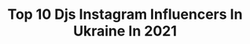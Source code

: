 ---
title: Top 10 Djs Instagram Influencers In Ukraine In 2021
description: >-
  Find top djs Instagram influencers in Ukraine in 2021. Most popular hashtags: #stayhome #love #kyiv.
platform: Instagram
hits: 14
text_top: Analyze the most popular Instagram accounts on inBeat.
text_bottom: Our platform has 14 Instagram influencers like this in Ukraine for you to collaborate.
profiles:
  - username: "djolaras"
    fullname: >-
      DJ OLA RAS
    bio: >-
      🖤Dj/saxophonist🎷 🖤TOP 50 world female djs🎷 🖤For booking contact: +380934436465 Columbuss117@gmail.com
    location: "Ukraine"
    followers: 65652
    engagement: 100
    commentsToLikes: 0.042593
    id: ck6uezeditxm60j71tfwbk5kj
    verified: false
    hashtags: "#sunburn"
  - username: "dj.silence"
    fullname: >-
      DJ.Silence
    bio: >-
      Deejay , Producer Owner @good_vybz_shop #GoodVybzMusic #DefJamGreece Bad Energy Stay Far Away 🙏🧿
    location: "Ukraine"
    followers: 11224
    engagement: 784
    commentsToLikes: 0.009048
    id: ck14jrlmxltt70i19oqah4lpw
    verified: false
    hashtags: "#godvybz, #goodvybz, #kushboy, #godsquad"
  - username: "djromeo_djservice"
    fullname: >-
      Черницкий Роман
    bio: >-
      ✍🏻Блог Холостяка 🥁 Люблю поиграть на ударных 🐶 Обожаю своих собак 🏂 Зимой я в горах 🎧 Все остальное время, я Event DJ 📞 +380673383351 Роман
    location: "Ukraine"
    followers: 7632
    engagement: 309
    commentsToLikes: 0.069159
    id: ck6tveeo5lrkj0j71kope9he5
    verified: false
    hashtags: "#eventdj, #wedding, #covid, #munhen"
  - username: "djshnaps"
    fullname: >-
      DJ SHNAPS
    bio: >-
      KISSFM UKRAINE 💽HOUSE STARS RECORDS OWNER ☎️Booking: +380635980504 ↙️ New single «Feel The Same»
    location: "Ukraine"
    followers: 16453
    engagement: 306
    commentsToLikes: 0.027119
    id: ck8syy3gfmgqd0j78db826x5t
    verified: false
    hashtags: "#podcast, #housemusic, #house, #clubhouse"
  - username: "turba777"
    fullname: >-
      Irina Turbaievska
    bio: >-
      Cofounder of Best Fashion Awards 🇺🇦
    location: "Ukraine"
    followers: 16848
    engagement: 339
    commentsToLikes: 0.030207
    id: ck5q3xt74mumo0i11tqe3ngou
    verified: false
    hashtags: "#myitaly, #dreamscometrue, #lovemyfriends, #chalengeaccepted"
  - username: "radioaktivefilm"
    fullname: >-
      radioaktivefilm.
    bio: >-
      Top film service. 🇺🇸 American owned and operated. 🎥 Full service production (Ukraine, Georgia, Poland)
    location: "Ukraine"
    followers: 9639
    engagement: 483
    commentsToLikes: 0.015885
    id: ck139wo1jnhqk0i19cunkq9jr
    verified: false
    hashtags: "#bts, #newad, #stayhome, #filminukraine"
  - username: "roksolana.piatash"
    fullname: >-
      🌱𝙍𝙊𝙆𝙎𝙊𝙇𝘼𝙉𝘼🌱
    bio: >-
      📸 МОДЕЛЬ 🎬 АКТРИСА 🦩Здесь есть ИДЕИ для твоих фото ⭐️ Мои съёмки и будни ✍🏻Сотрудничество в директ page is managed by my mom @inzelik 🔻YouTube🔻
    location: "Ukraine"
    followers: 18118
    engagement: 227
    commentsToLikes: 0.140365
    id: ck6tytc3w5qet0j71gv86gqe4
    verified: false
    hashtags: "#topmodel, #autumn, #model, #kidsmodel"
  - username: "i_levkovich"
    fullname: >-
      Левкович Ігор
    bio: >-
      Я вокаліст, організуєм ваше свято на високому рівні ‼️ІНФО про #весілля - Direct 🎤Працюєм з @vladyslav_komar ☎️095 42 22 879 🔻Кавери🔻
    location: "Ukraine"
    followers: 18865
    engagement: 959
    commentsToLikes: 0.026647
    id: ck0u0e7q3tjdu0i197sdri9ui
    verified: false
    hashtags: "#levkovich, #cover, #90, #shnaps"
  - username: "hinhanni"
    fullname: >-
      Аnna Belous
    bio: >-
      Anna&Alex photographers wedding | family | travel Based in Kyiv Available worldwide ✈ Co-owner @easytoinspire
    location: "Ukraine"
    followers: 22142
    engagement: 685
    commentsToLikes: 0.034303
    id: ck15s86tkbpvq0i19vxbwh5ww
    verified: false
    hashtags: "#weddingphotographerkiev, #weddingphotoinspirations, #annaandalexwedding, #annaandalexfamilyphotoshoot"
  - username: "mamarika_official"
    fullname: >-
      MamaRika
    bio: >-
      🟣Booking:+380 (96) 575 80 06, Інна managermamarika@gmail.com ⚫️PR,Сommercial:+38 066 556 36 28 Альона,alena.skulkina.pr@gmail.com #TikTok 👇🏾
    location: "Ukraine"
    followers: 403068
    engagement: 363
    commentsToLikes: 0.009096
    id: ck5q3lz7dldme0i11oxuiisk6
    verified: true
    hashtags: "#savetheplanet, #maemo, #1photochallenge, #tiktok"
---